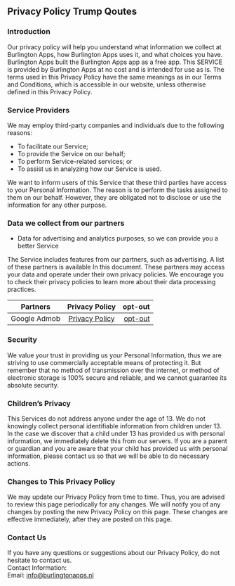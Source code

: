 Privacy Policy Trump Qoutes
----------------

### Introduction  
Our privacy policy will help you understand what information we collect at Burlington Apps, how Burlington Apps uses it, and what choices you have.
Burlington Apps built the Burlington Apps app as a free app. This SERVICE is provided by Burlington Apps at no cost and is intended for use as is.
The terms used in this Privacy Policy have the same meanings as in our Terms and Conditions, which is accessible in our website, unless otherwise  defined in this Privacy Policy.

### Service Providers  
We may employ third-party companies and individuals due to the following reasons:  
* To facilitate our Service;
* To provide the Service on our behalf;
* To perform Service-related services; or
* To assist us in analyzing how our Service is used.  

We want to inform users of this Service that these third parties have access to your Personal Information. The reason is to perform the tasks assigned to them on our behalf. However, they are obligated not to disclose or use the information for any other purpose.  

### Data we collect from our partners
* Data for advertising and analytics purposes, so we can provide you a better Service

The Service includes features from our partners, such as advertising. A list of these partners is available In this document. These partners may access your data and operate under their own privacy policies. We encourage you to check their privacy policies to learn more about their data processing practices.

| Partners | Privacy Policy |  opt-out |
|----------|:-------------:|------:|
| Google Admob |  [Privacy Policy](https://policies.google.com/privacy) | [opt-out](https://policies.google.com/privacy) |

### Security  
We value your trust in providing us your Personal Information, thus we are striving to use commercially acceptable means of protecting it. But remember that no method of transmission over  the internet, or method of electronic storage is 100% secure and reliable, and we cannot guarantee its absolute security.  

### Children’s Privacy  
This Services do not address anyone under the age of 13. We do not knowingly collect personal identifiable information from children under 13. In the case we discover that a child under 13 has provided us with personal information, we immediately delete this from our servers. If you  are  a  parent  or  guardian and you are aware that your child has provided us with personal information, please contact us so that we will be able to do necessary actions.  

### Changes to This Privacy Policy  
We may update our Privacy Policy from time to time. Thus, you are advised to review this page periodically for any changes. We will notify you of any changes by posting the new Privacy Policy on this page. These changes are effective immediately, after they are posted on this page.  

### Contact Us  
If you have any questions or suggestions about our Privacy Policy, do not hesitate to contact us.  
Contact Information:  
Email: info@burlingtonapps.nl

